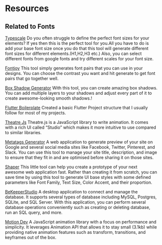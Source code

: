 # Resources

## Related to Fonts

[Typescale](https://type-scale.com/)
Do you often struggle to define the perfect font sizes for your elements? If yes then this is the perfect tool for you.All you have to do is add your base font size once you do that this tool will generate different font sizes for different elements.(H1,H2,H3 etc.)
Also, you can select different fonts from google fonts and try different scales for your font size.

[Fontjoy](https://fontjoy.com/)
This tool simply generates font pairs that you can use in your designs. You can choose the contrast you want and hit generate to get font pairs that go together well.

[Box Shadow Generator](https://shadows.brumm.af/)
With this tool, you can create amazing box shadows. You can add multiple layers to your shadows and adjust every part of it to create awesome-looking smooth shadows.!

[Flutter Boilerplate](https://github.com/mhmzdev/Flutter-Boilplate-2.5)
Created a basic Flutter Project structure that I usually follow for most of my projects.

[Theatre Js](https://www.theatrejs.com/)
Theatre.js is a JavaScript library to write animation. It comes with a rich UI called “Studio” which makes it more intuitive to use compared to similar libraries.

[Metatags Generator](https://metatags.io/)
A web application to generate preview of your site on Google and several social media sites like Facebook, Twitter, Pinterest, and Slack. You can use this tool to manage your site title, description, and image to ensure that they fit in and are optimised before sharing it on those sites.

[Shaper](https://hihayk.github.io/shaper/)
This little tool can help you create a prototype of your next awesome web application fast. Rather than creating it from scratch, you can save time by using this tool to generate UI base styles with some defined parameters like Font Family, Text Size, Color Accent, and their proportion.

[BeKeeperStudio](https://www.beekeeperstudio.io/)
A desktop application to connect and manage the database. It supports several types of database including MySQL, Postgres, SQLite, and SQL Server. With this application, you can perform several database operations conveniently such as creating or deleting database, run an SQL query, and more.

[Motion Dev](https://motion.dev/)
A JavaScript animation library with a focus on performance and simplicity. It leverages Animation API that allows it to stay small (3.1kb) while providing native animation features such as transform, transitions, and keyframes out of the box.
